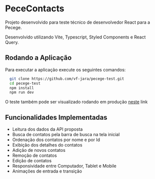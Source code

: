 # PeceContacts

Projeto desenvolvido para teste técnico de desenvolvedor React para a Pecege.

Desenvolvido utilizando Vite, Typescript, Styled Components e React Query.

## Rodando a Aplicação

Para executar a aplicação execute os seguintes comandos:

```bash
  git clone https://github.com/vf-jara/pecege-test.git
  cd pecege-test
  npm install
  npm run dev
```

O teste também pode ser visualizado rodando em produção [neste](https://pecege-test.vercel.app) link 

## Funcionalidades Implementadas

- Leitura dos dados da API proposta
- Busca de contatos pela barra de busca na tela inicial
- Ordenação dos contatos por nome e por Id
- Exibição dos detalhes do contatos
- Adição de novos contatos
- Remoção de contatos
- Edição de contatos
- Responsividade entre Computador, Tablet e Mobile
- Animações de entrada e transição
